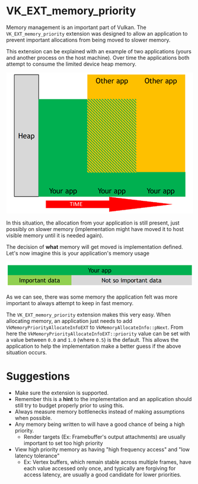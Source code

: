 # VK_EXT_memory_priority

Memory management is an important part of Vulkan. The `VK_EXT_memory_priority` extension was designed to allow an application to prevent important allocations from being moved to slower memory.

This extension can be explained with an example of two applications (yours and another process on the host machine). Over time the applications both attempt to consume the limited device heap memory.

![VK_EXT_memory_priority_overview](images/VK_EXT_memory_priority_overview.png)

In this situation, the allocation from your application is still present, just possibly on slower memory (implementation might have moved it to host visible memory until it is needed again).

The decision of **what** memory will get moved is implementation defined. Let's now imagine this is your application's memory usage

![VK_EXT_memory_priority_app](images/VK_EXT_memory_priority_app.png)

As we can see, there was some memory the application felt was more important to always attempt to keep in fast memory.

The `VK_EXT_memory_priority` extension makes this very easy. When allocating memory, an application just needs to add `VkMemoryPriorityAllocateInfoEXT` to `VkMemoryAllocateInfo::pNext`. From here the `VkMemoryPriorityAllocateInfoEXT::priority` value can be set with a value between `0.0` and `1.0` (where `0.5`) is the default. This allows the application to help the implementation make a better guess if the above situation occurs.

# Suggestions

- Make sure the extension is supported.
- Remember this is a **hint** to the implementation and an application should still try to budget properly prior to using this.
- Always measure memory bottlenecks instead of making assumptions when possible.
- Any memory being written to will have a good chance of being a high priority.
    - Render targets (Ex: Framebuffer's output attachments) are usually important to set too high priority
- View high priority memory as having "high frequency access" and "low latency tolerance"
    - Ex: Vertex buffers, which remain stable across multiple frames, have each value accessed only once, and typically are forgiving for access latency, are usually a good candidate for lower priorities.